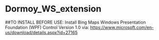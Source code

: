 # Dormoy_WS_extension

##TO INSTALL BEFORE USE:
Install  Bing Maps Windows Presentation Foundation (WPF) Control
Version 1.0 via: 
https://www.microsoft.com/en-us/download/details.aspx?id=27165
